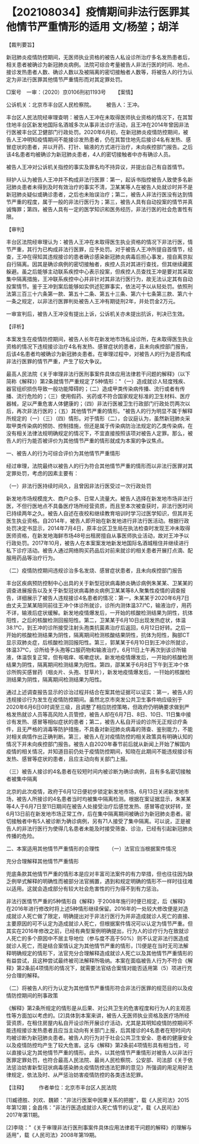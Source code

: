 # 【202108034】疫情期间非法行医罪其他情节严重情形的适用 文/杨堃；胡洋

【裁判要旨】

新冠肺炎疫情防控期间，无医师执业资格的被告人私设诊所治疗多名发热患者后，相关患者被确诊为新冠肺炎病例。法院可综合考量被告人非法行医的时间、地点、接诊发热患者人数、确诊人数以及被隔离的密切接触者人数等，将被告人的行为认定为非法行医罪其他情节严重情形而对其定罪处罚。

□案号　一审：（2020）京0106刑初1193号 　　【案情】

公诉机关：北京市丰台区人民检察院。 　　被告人：王冲。

丰台区人民法院经审理查明：被告人王冲在未取得医师执业资格的情况下，在其暂住地丰台区新发地国际名酒城多次从事非法诊疗活动，且王冲在2014年曾因非法行医被丰台区卫健部门行政处罚。2020年6月初，在新冠肺炎疫情防控期间，被告人王冲明知疫情期间不能接诊发热患者，仍在其暂住地先后接诊4名有发热、感冒症状的患者，并以开药、打针、输液的方式进行治疗，未向疾控部门报告。之后该4名患者均被确诊为新冠肺炎患者，4人的密切接触者中亦有确诊人员。

被告人王冲对公诉机关指控的事实及罪名均不持异议，并提出自己有自首情节。

辩护人认为被告人王冲并不构成非法行医罪：第一，起诉书指控被告人致使多名新冠肺炎患者未得到及时有效治疗的事实不清，卫某某等人在被告人处就诊时并不是新冠肺炎疑似或确诊患者，之后也未贻误治疗；第二，被告人非法行医没有达到情节严重的程度，属于一般的非法行医行为；第三，被告人具有自动投案的情节并真诚悔罪；第四，被告人具有一定的医学知识和医务经历，非法行医的社会危害性有限。

【审判】

丰台区法院经审理认为：被告人王冲在未取得医生执业资格的情况下非法行医，情节严重，其行为已构成非法行医罪，应予处罚。对于被告人王冲所提自首情节，经查，王冲在得知其违规接诊的患者确诊感染新冠肺炎病毒后担心事发，擅自离京拟自行隔离。因其是确诊病例的密切接触者，疾控人员对其进行查找，但其继续藏匿躲避。虽之后能够主动联系疾控中心表示投案，但疾控人员查找王冲是要对其采取集中隔离措施，王冲联系疾控中心并非针对其非法行医行为，故无法认定其有自动投案情节。鉴于王冲到案后能够如实供述犯罪事实，依法可予以从轻处罚。依照刑法第三百三十六条第一款、第五十二条、第五十三条、第六十七条第三款、第六十一条之规定，以非法行医罪判处被告人王冲有期徒刑2年，并处罚金2万元。

一审宣判后，被告人王冲没有提出上诉，公诉机关亦未提出抗诉，判决已生效。

【评析】

本案发生在疫情防控期间，被告人长年在新发地市场私设诊所，在未取得医生执业资格的情况下违规接诊治疗4名有发热、感冒症状的患者，且未向疾控部门报告，后该4名患者均被确诊为新冠肺炎患者。在审理过程中，对被告人的行为是否构成非法行医罪的情节严重，产生了较大争议。

最高人民法院《关于审理非法行医刑事案件具体应用法律若干问题的解释》（以下简称《解释》）第2条就情节严重规定了5种情形："（一）造成就诊人轻度残疾、器官组织损伤导致一般功能障碍的；（二）造成甲类传染病传播、流行或者有传播、流行危险的；（三）使用假药、劣药或不符合国家规定标准的卫生材料、医疗器械，足以严重危害人体健康的；（四）非法行医被卫生行政部门行政处罚两次以后，再次非法行医的；（五）其他情节严重的情形。"被告人的行为明显不属于解释所规定的（一）（三）（四）情形。对于情形（二），合议庭认为，虽然新冠肺炎采取甲类传染病的预防、控制措施，但还是属于传染病防治法规定的乙类传染病，在没有相关法律法规明确规定的情况下，不宜直接按照该项对被告人定罪。那么，被告人的行为能否被评价为其他情节严重的情形就成为本案的争议焦点。

一、被告人的行为可综合评价为其他情节严重情形

经过审理，法院最终以被告人的行为符合其他情节严重的情形而以非法行医罪对其定罪处罚，考虑的因素主要有：

（一）非法行医持续时间久，且曾因非法行医受过一次行政处罚

新发地市场规模庞大、商户众多、日常人流量大。被告人选择在新发地市场非法行医，不但行医地点不具备医疗场所经营资质，而且至本次被查获时，非法行医时间已持续两年之久。被告人自述在夜校和继续教育培训时学习过医学知识，但其并无医生执业资格。自2014年，被告人即开始在新发地进行非法行医活动。根据行政处罚决定书显示，2014年7月4日，原丰台区卫生局在执法检查时发现王冲未取得医师资格，在新发地海鲜市场48号出租房擅自从事医师执业活动，故对王冲予以行政处罚。2017年10月，被告人在本案案发地新发地国际名酒城租住并继续进行私下诊疗活动。被告人通过网络购买药品后对前来就诊的相关患者开展打点滴、配服用药品等治疗行为。

（二）疫情防控期间违规诊治多名发烧、感冒症状患者，且未向疾控部门报告

丰台区疾病预防控制中心出具的关于新型冠状病毒肺炎确诊病例朱某某、卫某某的调查进展报告以及关于新型冠状病毒肺炎病例卫某某等8人聚集性疫情的调查报告，详细展示了被告人违规接诊4名患者的情况：第一，朱某某于2020年6月7日由丈夫卫某某陪同前往王冲个体诊所就诊，诊所内测体温37.l℃，输液治疗，用药不详，输液后症状缓解。新发地疫情爆发后，一开始的核酸检测结果为阴性，抗体阳性，之后的核酸检测回报阳性。第二，卫某某于6月10日出现发热症状，体温38.1℃，到王冲的诊所接受注射头孢类抗菌素治疗后返回，6月12日好转。之后一开始的核酸检测结果为阴性，隔离期间检测核酸结果阴性，抗体为阳性，胸部CT显示双肺炎症，后核酸检测回报阳性。第三，郭某某于6月10日到王冲诊所就诊，体温37℃，诊所给予头孢等口服药物和输液治疗。6月11日上午再次到该诊所输液，体温恢复正常，但有咽痒、咳嗽症状。新发地疫情爆发后，一开始的核酸检测结果为阴性，隔离期间检测结果为阳性。第四，邵某某于6月8日下午到王冲个体诊所购买感冒药（咽炎片、头孢、甘草片），新发地疫情爆发后，一幵始的核酸检测结果为阴性，隔离期间检测结果为阳性。

通过上述调查报告显示的诊治过程并结合在案其他证据可以证实：第一，被告人的违规接诊行为发生在疫情防控期间。虽然北京市突发公共卫生事件响应级别于2020年6月6日0时调至三级，且调整了相应防控策略，但政府仍明确要求做到严格发热就诊人员等高风险人员管控，被告人却在6月7日、8日、10日、11日集中接诊有发热、感冒等相似症状的患者；第二，被告人私自开设的诊所无正规诊疗条件，且无严格的消毒等防护措施，不具备对新冠肺炎病毒的筛查、鉴别能力，不能对相关病情作出正确判断。第三，被告人在对疫情防控的相关政策具有明确认知的情况下并未向疾控部门报告。被告人自2020年春节前后就从新闻上开始了解国内疫情的相关情况，并知道目前仍处于疫情防控期间，知晓在此期间不能违规接诊有发热、感冒等症状的患者，且应主动向有关部门上报。

（三）被告人接诊的4名患者在较短时间内被诊断为确诊病例，且有多名密切接触者被集中隔离

北京的此次疫情，政府于6月12日便初步锁定新发地市场，6月13日关闭新发地市场，被告人所接诊的4名患者当时均被集中隔离检测。根据在案证据显示，朱某某等4人于6月7日至11日期间在被告人处接受治疗后感觉发热、感冒等症状好转，至6月13日前在新发地市场正常工作，后在集中隔离期间被确诊为新冠肺炎患者。密切接触者中有5人被诊断为确诊病例，另有71人接受了集中隔离。可以说，正是被告人的非法行医行为使得几名患者未能及时接受筛查、诊治，已经有引起新冠肺炎传播的危险。

二、本案适用其他情节严重情形的合理性 　　（一）法官应当根据案件情况

充分合理解释其他情节严重情形

兜底条款其他情节严重的情形本是应对丰富司法案件的有力举措，但也往往因为缺乏例举式解释的明确性而被部分法官搁置，遇到和规定明确的情形不一样时往往难以适用。这就会造成部分有较大社会危害性的行为得不到有力惩治。

非法行医情节严重的5种情形自《解释》于2008年施行时便已规定，后《解释》在2016年进行修改时将上述5种情形继续保留。2016年的一处较大修改便是对造成就诊人死亡做了限定，明确提出对于非法行医行为并非造成就诊人死亡的直接、主要原因的可不认定为造成就诊人死亡，但根据案件情况可以认定为情节严重。但其实在2016年修改之前，已经有典型案例明确提出，行为人的诊疗行为在致就诊人死亡的多个原因中不居主导地位（参与度不高于50%）则不认定非法行医造成就诊人死亡，而是结合案情认定为其他情节严重的情形，\[1\]便是在当时无司法解释明确规定的情形下，法官充分合理解释造成就诊人死亡以及其他情节严重情形的有益尝试，且这种尝试最终被司法解释所吸纳。本案在面临被告人行为不符合《解释》第2条前4项情形的情况下，就需要法官结合案情对能否适用第（5）项进行充分合理的解释。

（二）将被告人的行为认定为其他情节严重情形符合非法行医罪的规范目的以及疫情防控期间的刑事政策

《解释》第2条所规定的情形是从后果、对公共卫生的危害程度和行为人的主观恶性等方面加以考虑的。\[2\]具体到本案来讲，被告人无医师执业资格及医疗场所经营资质，在租住房屋内私自开设诊所开展诊疗活动，尤其是其明知疫情防控期间不能违规接诊发热患者且应当主动向有关部门上报，后其接诊的4名患者在短时间内均被诊断为新冠肺炎患者。被告人的行为对于社会公共卫生安全、患者的健康安全以及疫情防控均产生了较大危害。这与《解释》第2条前4项情形具有相当性，可以直接认定为其他情节严重的情形。此外，以其他情节严重情形对被告人以非法行医罪定罪处罚，也符合最高人民法院、最尚人民检察院、公安部、司法部《关于依法惩治妨害新型冠状病毒感染肺炎疫情防控违法犯罪的意见》所强调的用足用好法律规定，依法及时、从严惩治妨害疫情防控的各类违法犯罪。

【注释】 　　作者单位：北京市丰台区人民法院

\[1\]臧德胜、刘欢、魏颖："非法行医案中因果关系的把握"，载《人民司法》2015年第12期；金昌伟："非法行医造成就诊人死亡情节的认定"，载《人民司法》2017年第11期。

\[2\]李晓："《关于审理非法行医刑事案件具体应用法律若干问题的解释》的理解与适用"，载《人民司法》2008年第19期。